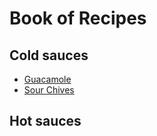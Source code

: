 # Book of Recipes

## Cold sauces
* [Guacamole](guacamole.md)
* [Sour Chives](sour_chive.txt)

## Hot sauces

